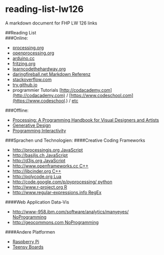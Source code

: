 reading-list-lw126
==================

A markdown document for FHP LW 126 links

##Reading List  
###Online: 
- [processing.org](http://processing.org)  
- [openprocessing.org](http://openprocessing.org)  
- [arduino.cc](http://arduino.cc)  
- [fritzing.org](http://fritzing.org)  
- [learncodethehardway.org](http://learncodethehardway.org)  
- [daringfireball.net Markdown Referenz](http://daringfireball.net/projects/markdown/)  
- [stackoverflow.com](http://stackoverflow.com)  
- [try.github.io](http://try.github.io/levels/1/challenges/1)  
- programmier Tutorials [http://codacademy.com](http://codacademy.com) / [https://www.codeschool.com](https://www.codeschool.) / [etc](http://lmgtfy.com/?q=online+programming+tutorial)  

###Offline:  
- [Processing: A Programming Handbook for Visual Designers and Artists](http://processing.org/books/)  
- [Generative Design](http://processing.org/books/)  
- [Programming Interactivity](http://shop.oreilly.com/product/9780596154158.do)    

###Sprachen und Technologien:
####Creative Coding Frameworks  

- [http://processingjs.org JavaScript](http://processingjs.org)  
- [http://basiljs.ch JavaScript](http://basiljs.ch)  
- [http://d3js.org JavaScript](http://d3js.org)  
- [http://www.openframeworks.cc C++](http://www.openframeworks.cc)  
- [http://libcinder.org C++](http://libcinder.org)  
- [http://polycode.org Lua](http://polycode.org)  
- [http://code.google.com/p/pyprocessing/ python  ](http://code.google.com/p/pyprocessing/)  
- [http://www.r-project.org R](http://www.r-project.org)  
- [http://www.regular-expressions.info RegEx](http://www.regular-expressions.info)  

####Web Application Data-Vis    
- [http://www-958.ibm.com/software/analytics/manyeyes/ NoProgramming  ](http://www-958.ibm.com/software/analytics/manyeyes/)  
- [http://geocommons.com NoProgramming  ](http://geocommons.com)  

####Andere Platformen  
- [Raspberry Pi](http://www.raspberrypi.org)  
- [Teensy Boards](http://www.pjrc.com/store/teensy.html)  
